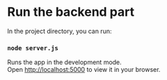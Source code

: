 
# Run the backend part


In the project directory, you can run:

### `node server.js`

Runs the app in the development mode.\
Open [http://localhost:5000](http://localhost:5000) to view it in your browser.

